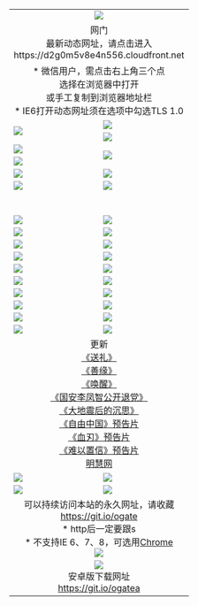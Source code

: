 ﻿<table>
  <tr></tr>
  <tr><td colspan=2 align=center><img src="https://cloud.githubusercontent.com/assets/11880933/13434984/f430fae2-e012-11e5-814f-c2df1e82b247.jpg" /></td></tr>
  <tr><td colspan=2 align=center>网门<br>最新动态网址，请点击进入
<br>https://d2g0m5v8e4n556.cloudfront.net
    </td>
  </tr>
  <tr>
    <td colspan=2 align=center>* 微信用户，需点击右上角三个点<br>选择在浏览器中打开<br>或手工复制到浏览器地址栏
    <br>* IE6打开动态网址须在选项中勾选TLS 1.0</td>
  </tr>
  <tr>
    <td rowspan=2><a href="https://d2g0m5v8e4n556.cloudfront.net/ogUP.aspx?name=11DKC.mp4&list=11DKC" target="_blank"><img src="https://d2g0m5v8e4n556.cloudfront.net/Up/11DKC1.jpg" /></a></td> 
    <td><div><a href="https://d2g0m5v8e4n556.cloudfront.net/ogUP.aspx?name=LRWS.mp4&list=LRWS" target="_blank"><img src="https://d2g0m5v8e4n556.cloudfront.net/Up/LRWS.jpg" /></a></td>
   </tr>
  <tr>
    <td><a href="https://d2g0m5v8e4n556.cloudfront.net/ogNiceVedio.aspx" target="_blank"><img src="https://d2g0m5v8e4n556.cloudfront.net/Up/11TGKDY.jpg" /></a></td>
  </tr>
  <tr>
    <td><a href="https://d2g0m5v8e4n556.cloudfront.net/ogUP.aspx?name=JQR.mp4&count=2" target="_blank"><img src="https://d2g0m5v8e4n556.cloudfront.net/Up/JQR.jpg" /></a></td>   
    <td rowspan=2><a href="https://d2g0m5v8e4n556.cloudfront.net/ogUP.aspx?name=JP.mp4&count=9" target="_blank"><img src="https://d2g0m5v8e4n556.cloudfront.net/Up/JP.jpg" /></td>
  </tr>
  <tr>
    <td><a href="https://d2g0m5v8e4n556.cloudfront.net/ogUP.aspx?name=WH.mp4" target="_blank"><img src="https://d2g0m5v8e4n556.cloudfront.net/Up/WH.jpg" /></a></td>
  </tr>
  <tr>
    <td><a href="https://d2g0m5v8e4n556.cloudfront.net/ogUP.aspx?name=SSZJ.mp4&list=SSZJ" target="_blank"><img src="https://d2g0m5v8e4n556.cloudfront.net/Up/SSZJ.jpg" /></a></td>
    <td><a href="https://d2g0m5v8e4n556.cloudfront.net/ogUP.aspx?name=1XQK.mp4&count=13" target="_blank"><img src="https://d2g0m5v8e4n556.cloudfront.net/Up/1XQK.jpg" /></a</td>
  </tr>
  <tr>
    <td><a href="https://d2g0m5v8e4n556.cloudfront.net/ogUP.aspx?name=ZY.mp4&count=2015|16" target="_blank"><img src="https://d2g0m5v8e4n556.cloudfront.net/Up/ZY.jpg" /></a</td>
    <td><a href="https://d2g0m5v8e4n556.cloudfront.net/ogUP.aspx?name=XTFY.mp4&count=B|2,A|24" target="_blank"><img src="https://d2g0m5v8e4n556.cloudfront.net/Up/XTFY.jpg" /></a></td>
  </tr>
  <tr height="40">
  </tr>
  <tr>
    <td><a href="https://d2g0m5v8e4n556.cloudfront.net/ogUP.aspx?name=4SQQ.mp4&list=4SQQ" target="_blank"><img src="https://d2g0m5v8e4n556.cloudfront.net/Up/4SQQ0.jpg"/></a></td>
    <td><a href="https://d2g0m5v8e4n556.cloudfront.net/ogUP.aspx?name=4SHQ.mp4&list=4SHQ" target="_blank"><img src="https://d2g0m5v8e4n556.cloudfront.net/Up/4SHQ0.jpg"/></a></td>
  </tr>
  <tr>
    <td><a href="https://d2g0m5v8e4n556.cloudfront.net/ogUP.aspx?name=4SZG.mp4&list=4SZG" target="_blank"><img src="https://d2g0m5v8e4n556.cloudfront.net/Up/4SZG0.jpg"/></a></td>
    <td><a href="https://d2g0m5v8e4n556.cloudfront.net/ogUP.aspx?name=4SDJ.mp4&list=4SDJ" target="_blank"><img src="https://d2g0m5v8e4n556.cloudfront.net/Up/4SDJ0.jpg"/></a></td>
  </tr>
  <tr>
    <td><a href="https://d2g0m5v8e4n556.cloudfront.net/ogUP.aspx?name=4SGX.mp4&list=4SGX" target="_blank"><img src="https://d2g0m5v8e4n556.cloudfront.net/Up/4SGX0.jpg"/></a></td>
    <td><a href="https://d2g0m5v8e4n556.cloudfront.net/ogUP.aspx?name=4SHD.mp4&list=4SHD" target="_blank"><img src="https://d2g0m5v8e4n556.cloudfront.net/Up/4SHD0.jpg"/></a></td>
  </tr>
  <tr>
    <td><a href="https://d2g0m5v8e4n556.cloudfront.net/ogUP.aspx?name=4CTX.mp4&list=4CTX" target="_blank"><img src="https://d2g0m5v8e4n556.cloudfront.net/Up/4CTX0.jpg"/></a></td>
    <td><a href="https://d2g0m5v8e4n556.cloudfront.net/ogUP.aspx?name=4CWZ.mp4&list=4CWZ" target="_blank"><img src="https://d2g0m5v8e4n556.cloudfront.net/Up/4CWZ0.jpg"/></a></td>
  </tr>
  <tr>
    <td><a href="https://d2g0m5v8e4n556.cloudfront.net/onUP.aspx?name=https://d1lqqjldbsh7xo.cloudfront.net/" target="_blank"><img src="https://d2g0m5v8e4n556.cloudfront.net/Up/0DTW.jpg"/></a></td>
    <td><a href="https://d2g0m5v8e4n556.cloudfront.net/onUP.aspx?name=https://d240ns8up8earz.cloudfront.net/acenter/" target="_blank"><img src="https://d2g0m5v8e4n556.cloudfront.net/Up/0TDW.jpg" /></a></td>
  </tr>
  <tr>
    <td><a href="https://d2g0m5v8e4n556.cloudfront.net/onUP.aspx?name=https://d4508d6vomz2p.cloudfront.net/gb/nsc413.htm" target="_blank"><img src="https://d2g0m5v8e4n556.cloudfront.net/Up/0DJY.jpg" /></a></td>
    <td><a href="https://d2g0m5v8e4n556.cloudfront.net/onUP.aspx?name=https://dilo7bqpjb57y.cloudfront.net/xtr/gb/prog204.html" target="_blank"><img src="https://d2g0m5v8e4n556.cloudfront.net/Up/0XTR.jpg" /></a></td>
  </tr>
  <tr>
    <td><a href="https://d2g0m5v8e4n556.cloudfront.net/onUP.aspx?name=https://d3aj00iefsmfgc.cloudfront.net/" target="_blank"><img src="https://d2g0m5v8e4n556.cloudfront.net/Up/0MHW.jpg" /></a></td>
    <td><a href="https://d2g0m5v8e4n556.cloudfront.net/onUP.aspx?name=https://d20wz7qt14x5d2.cloudfront.net/" target="_blank"><img src="https://d2g0m5v8e4n556.cloudfront.net/Up/0ZJW.jpg" /></a></td>
  </tr>
  <tr>
    <td><a href="https://d2g0m5v8e4n556.cloudfront.net/ogUP.aspx?name=0FG.zip" target="_blank"><img src="https://d2g0m5v8e4n556.cloudfront.net/Up/0FG.jpg" /></a></td>
    <td><a href="https://d2g0m5v8e4n556.cloudfront.net/ogUP.aspx?name=0FGA.apk" target="_blank"><img src="https://d2g0m5v8e4n556.cloudfront.net/Up/0FGA.jpg" /></a></td>
  </tr>
  <tr>
    <td><a href="https://d2g0m5v8e4n556.cloudfront.net/ogUP.aspx?name=0U.zip" target="_blank"><img src="https://d2g0m5v8e4n556.cloudfront.net/Up/0U.jpg" /></a></td>
    <td><a href="https://d2g0m5v8e4n556.cloudfront.net/ogUP.aspx?name=0UA.apk" target="_blank"><img src="https://d2g0m5v8e4n556.cloudfront.net/Up/0UA.jpg" /></a></td>
  </tr>
  <tr>
    <td><a href="https://d2g0m5v8e4n556.cloudfront.net/ogUP.aspx?name=0iPPOTV.zip" target="_blank"><img src="https://d2g0m5v8e4n556.cloudfront.net/Up/0iPPOTV.jpg" /></a></td>
    <td><a href="https://d2g0m5v8e4n556.cloudfront.net/ogUP.aspx?name=0iNTD.apk" target="_blank"><img src="https://d2g0m5v8e4n556.cloudfront.net/Up/0iNTD.jpg" /></a></td>
  </tr>
  <tr>
    <td colspan=2 align=center>更新<br>
      <a href="https://d2g0m5v8e4n556.cloudfront.net/ogUP.aspx?name=4ESL.mp4" target="_blank">《送礼》</a><br>
      <a href="https://d2g0m5v8e4n556.cloudfront.net/ogUP.aspx?name=4ESY.mp4" target="_blank">《善缘》</a><br>
      <a href="https://d2g0m5v8e4n556.cloudfront.net/ogUP.aspx?name=4EHX.mp4" target="_blank">《唤醒》</a><br>
      <a href="https://d2g0m5v8e4n556.cloudfront.net/ogUP.aspx?name=4LFZ.mp4" target="_blank">《国安李凤智公开退党》</a><br>
      <a href="https://d2g0m5v8e4n556.cloudfront.net/ogUP.aspx?name=4DDZHDCS.mp4" target="_blank">《大地震后的沉思》</a><br>
      <a href="https://d2g0m5v8e4n556.cloudfront.net/ogUP.aspx?name=11ZYZG0.mp4" target="_blank">《自由中国》预告片</a><br>
      <a href="https://d2g0m5v8e4n556.cloudfront.net/ogUP.aspx?name=11XR.mp4" target="_blank">《血刃》预告片</a><br>
      <a href="https://d2g0m5v8e4n556.cloudfront.net/ogUP.aspx?name=11NYZX.mp4&count=2" target="_blank">《难以置信》预告片</a><br>
      <a href="https://d2g0m5v8e4n556.cloudfront.net/onUP.aspx?name=https://www.minghui.org/" target="_blank">明慧网</a></td>
    </td>
  </tr>
  <tr>
    <td><a href="https://d2g0m5v8e4n556.cloudfront.net/ogNice.aspx" target="_blank"><img src="https://d2g0m5v8e4n556.cloudfront.net/Up/0WCYY.jpg" /></a></td>
    <td><a href="https://d2g0m5v8e4n556.cloudfront.net/onCO.aspx?ob=600事物&op=增删改&args=WH1~%23类型6新闻%7c%23类型6评论&mode=" target="_blank"><img src="https://d2g0m5v8e4n556.cloudfront.net/Up/0WZTT.jpg" /></a></td> 
  </tr>
  <tr>
    <td><a href="https://d2g0m5v8e4n556.cloudfront.net/ogDY.aspx" target="_blank"><img src="https://d2g0m5v8e4n556.cloudfront.net/Up/0FK.jpg" /></a></td>
    <td><a href="https://d2g0m5v8e4n556.cloudfront.net/ogST.aspx" target="_blank"><img src="https://d2g0m5v8e4n556.cloudfront.net/Up/0ST.jpg" /></a></td> 
  </tr>
  <tr>
    <td colspan=2 align=center>可以持续访问本站的永久网址，请收藏<br/><a href="https://git.io/ogate" target="_blank">https://git.io/ogate</a><br/>* http后一定要跟s<br/>* 不支持IE 6、7、8，可选用<a href="https://d2g0m5v8e4n556.cloudfront.net/ogUP.aspx?name=0ChromePortable.zip">Chrome</a><br/><a href="https://d2g0m5v8e4n556.cloudfront.net/Up/0WMGDL2.png" target="_blank"><img src="https://d2g0m5v8e4n556.cloudfront.net/Up/0WMGD2.png"/></a></td>
  </tr>
  <tr>
    <td colspan=2 align=center><a href="https://d2g0m5v8e4n556.cloudfront.net/ogUP.aspx?name=0oGate.apk" target="_blank"><img src="https://cloud.githubusercontent.com/assets/11880933/13720399/75e143ee-e842-11e5-9f0a-1421f423c80f.jpg" /></a><br>安卓版下载网址<br><a href="https://git.io/ogatea">https://git.io/ogatea</a></td>
  </tr>
  <!--tr>
    <td colspan=2 align=center>可能失效的动态网址
    </td>
  </tr-->
</table>
